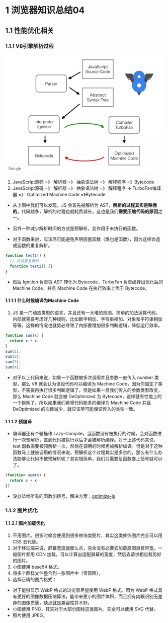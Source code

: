 # 1 浏览器知识总结04

## 1.1 性能优化相关

### 1.1.1 V8引擎解析过程

![v8-resolve-process](./img/v8-resolve.jpg)

1. JavaScript源码 =》 解析器 =》 抽象语法树 =》 解释程序 =》Bytecode
2. JavaScript源码 =》 解析器 =》 抽象语法树 =》 解释程序 => TurboFan编译器 =》 Optimized Machine Code =》Bytecode

- 从上图中我们可以发现，JS 会首先被解析为 AST，**解析的过程其实是略慢的**。代码越多，解析的过程也就耗费越长，这也是我们**需要压缩代码的原因**之一。

- 另外一种减少解析时间的方式是预解析，会作用于未执行的函数。

- 对于函数来说，应该尽可能避免声明嵌套函数（类也是函数），因为这样会造成函数的重复解析。

```js
function test1() {
  // 会被重复解析
  function test2() {}
}
```

- 然后 Ignition 负责将 AST 转化为 Bytecode，TurboFan 负责编译出优化后的 Machine Code，并且 Machine Code 在执行效率上优于 Bytecode。

#### 1.1.1.1 什么时候编译为Machine Code

1. JS 是一门动态类型的语言，并且还有一大堆的规则。简单的加法运算代码，内部就需要考虑好几种规则，比如数字相加、字符串相加、对象和字符串相加等等。这样的情况也就势必导致了内部要增加很多判断逻辑，降低运行效率。

```js
function sum(x) {
  return x + x;
}
sum(1);
sum(2);
sum(3);
sum(4);
```

- 对于以上代码来说，如果一个函数被多次调用并且参数一直传入 number 类型，那么 V8 就会认为该段代码可以编译为 Machine Code，因为你固定了类型，不需要再执行很多判断逻辑了。但是如果一旦我们传入的参数类型改变，那么 Machine Code 就会被 DeOptimized 为 Bytecode，这样就有性能上的一个损耗了。所以如果我们希望代码能多的编译为 Machine Code 并且 DeOptimized 的次数减少，就应该尽可能保证传入的类型一致。

#### 1.1.1.2 预编译

- 编译器还有个骚操作 Lazy-Compile，当函数没有被执行的时候，会对函数进行一次预解析，直到代码被执行以后才会被解析编译。对于上述代码来说，test 函数需要被预解析一次，然后在调用的时候再被解析编译。但是对于这种函数马上就被调用的情况来说，预解析这个过程其实是多余的，那么有什么办法能够让代码不被预解析呢？其实很简单，我们只需要给函数套上括号就可以了。

```js
(function sum(x) {
  return x + x
})
```

- 没办法给所有的函数加括号，解决方案：[optimize-js](https://github.com/nolanlawson/optimize-js)

### 1.1.2 图片优化

#### 1.1.2.1 图片加载优化

1. 不用图片。很多时候会使用到很多修饰类图片，其实这类修饰图片完全可以用 CSS 去代替。
2. 对于移动端来说，屏幕宽度就那么点，完全没有必要去加载原图浪费带宽。一般图片都用 CDN 加载，可以计算出适配屏幕的宽度，然后去请求相应裁剪好的图片。
3. 小图使用 base64 格式。
4. 将多个图标文件整合到一张图片中（雪碧图）。
5. 选择正确的图片格式：

- 对于能够显示 WebP 格式的浏览器尽量使用 WebP 格式。因为 WebP 格式具有更好的图像数据压缩算法，能带来更小的图片体积，而且拥有肉眼识别无差异的图像质量，缺点就是兼容性并不好。
- 小图使用 PNG，其实对于大部分图标这类图片，完全可以使用 SVG 代替。
- 照片使用 JPEG。
